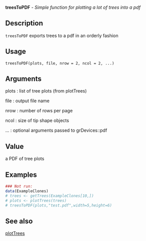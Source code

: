 **treesToPDF** - *Simple function for plotting a lot of trees into a pdf*

Description
--------------------

`treesToPDF` exports trees to a pdf in an orderly fashion


Usage
--------------------
```
treesToPDF(plots, file, nrow = 2, ncol = 2, ...)
```

Arguments
-------------------

plots
:   list of tree plots (from plotTrees)

file
:   output file name

nrow
:   number of rows per page

ncol
:   size of tip shape objects

...
:   optional arguments passed to grDevices::pdf




Value
-------------------

a PDF of tree plots



Examples
-------------------

```R
### Not run:
data(ExampleClones)
# trees <- getTrees(ExampleClones[10,])
# plots <- plotTrees(trees)
# treesToPDF(plots,"test.pdf",width=5,height=6)
```



See also
-------------------

[plotTrees](plotTrees.md)






